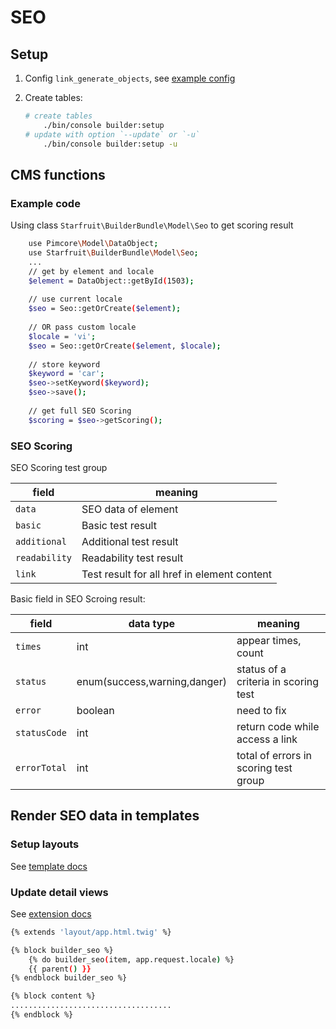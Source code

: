 # SEO

## Setup

1. Config `link_generate_objects`, see [example config](../config/pimcore/starfruit_builder.yaml)

2. Create tables:

    ```bash
    # create tables
        ./bin/console builder:setup
    # update with option `--update` or `-u`
        ./bin/console builder:setup -u
    ```

## CMS functions

### Example code

Using class `Starfruit\BuilderBundle\Model\Seo` to get scoring result

```bash
    use Pimcore\Model\DataObject;
    use Starfruit\BuilderBundle\Model\Seo;
    ...
    // get by element and locale
    $element = DataObject::getById(1503);
    
    // use current locale
    $seo = Seo::getOrCreate($element);
    
    // OR pass custom locale
    $locale = 'vi';
    $seo = Seo::getOrCreate($element, $locale);
    
    // store keyword
    $keyword = 'car';
    $seo->setKeyword($keyword);
    $seo->save();
    
    // get full SEO Scoring
    $scoring = $seo->getScoring();
```

### SEO Scoring

SEO Scoring test group

| field | meaning |
| ------------ | ------------ |
| `data` | SEO data of element |
| `basic` | Basic test result |
| `additional` | Additional test result |
| `readability` | Readability test result |
| `link` | Test result for all href in element content |

Basic field in SEO Scroing result:

| field | data type | meaning |
| ------------ | ------------ | ------------ |
| `times` | int | appear times, count |
| `status` | enum(success,warning,danger) | status of a criteria in scoring test |
| `error` | boolean | need to fix |
| `statusCode` | int | return code while access a link |
| `errorTotal` | int | total of errors in scoring test group |

## Render SEO data in templates

### Setup layouts

See [template docs](TEMPLATE.md)

### Update detail views

See [extension docs](EXTENSION.md)

```bash
{% extends 'layout/app.html.twig' %}

{% block builder_seo %}
    {% do builder_seo(item, app.request.locale) %}
    {{ parent() }}
{% endblock builder_seo %}

{% block content %}
....................................
{% endblock %}
```
